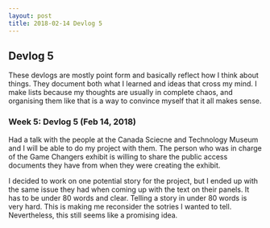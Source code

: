 ```yaml
---
layout: post
title: 2018-02-14 Devlog 5
---
```


## Devlog 5

These devlogs are mostly point form and basically reflect how I think about things. They document both what I learned and ideas that cross my mind. I make lists because my thoughts are usually in complete chaos, and organising them like that is a way to convince myself that it all makes sense.

### Week 5: Devlog 5 (Feb 14, 2018)

Had a talk with the people at the Canada Sciecne and Technology Museum and I will be able to do my project with them. The person who was in charge of the Game Changers exhibit is willing to share the public access documents they have from when they were creating the exhibit. 

I decided to work on one potential story for the project, but I ended up with the same issue they had when coming up with the text on their panels. It has to be under 80 words and clear. Telling a story in under 80 words is very hard. This is making me reconsider the sotries I wanted to tell. Nevertheless, this still seems like a promising idea.
